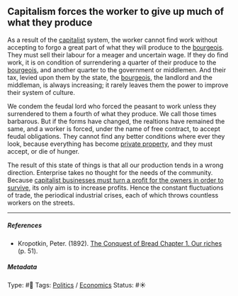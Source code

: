 ## Capitalism forces the worker to give up much of what they produce

As a result of the [capitalist](Capitalism.md) system, the worker cannot find work without accepting to forgo a great part of what they will produce to the [bourgeois](Bourgeoisie.md). They must sell their labour for a meager and uncertain wage. If they do find work, it is on condition of surrendering a quarter of their produce to the [bourgeois](Bourgeoisie.md), and another quarter to the government or middlemen. And their tax, levied upon them by the state, the [bourgeois](Bourgeoisie.md), the landlord and the middleman, is always increasing; it rarely leaves them the power to improve their system of culture.

We condem the feudal lord who forced the peasant to work unless they surrendered to them a fourth of what they produce. We call those times barbarous. But if the forms have changed, the realtions have remained the same, and a worker is forced, under the name of free contract, to accept feudal obligations. They cannot find any better conditions where ever they look, because everything has become [private property](Private%20property.md), and they must accept, or die of hunger.

The result of this state of things is that all our production tends in a wrong direction. Enterprise takes no thought for the needs of the community. Because [capitalist businesses must turn a profit for the owners in order to survive](Capitalist%20businesses%20must%20turn%20a%20profit%20for%20the%20owners%20in%20order%20to%20survive.md), its only aim is to increase profits. Hence the constant fluctuations of trade, the periodical industrial crises, each of which throws countless workers on the streets.

---

##### References

* Kropotkin, Peter. (1892). [The Conquest of Bread Chapter 1. Our riches](The%20Conquest%20of%20Bread%20Chapter%201.%20Our%20riches.md) (p. 51).

##### Metadata

Type: #🔴 
Tags: [Politics](Politics.md) / [Economics]() 
Status: #☀️ 

